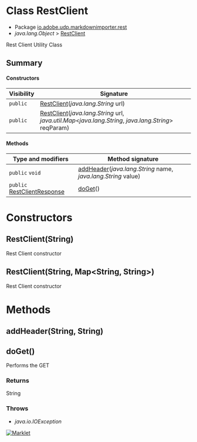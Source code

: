 # Class RestClient

* Package [io.adobe.udp.markdownimporter.rest](README.html)
* *java.lang.Object* > [RestClient](RestClient.html)

Rest Client Utility Class


## Summary
#### Constructors
| Visibility | Signature |
| --- | --- |
| `public` | [RestClient](#restclientstring)(*java.lang.String* url) |
| `public` | [RestClient](#restclientstring-map)(*java.lang.String* url, *java.util.Map*<*java.lang.String*, *java.lang.String*> reqParam) |

#### Methods
| Type and modifiers | Method signature |
| --- | --- |
| `public` `void` | [addHeader](#addheaderstring-string)(*java.lang.String* name, *java.lang.String* value) |
| `public` [RestClientResponse](RestClientResponse.html) | [doGet](#doget)() |



# Constructors
## RestClient(String)
Rest Client constructor



## RestClient(String, Map<String, String>)
Rest Client constructor




# Methods
## addHeader(String, String)




## doGet()
Performs the GET

### **Returns**
String

### **Throws**
* *java.io.IOException* 




[![Marklet](https://img.shields.io/badge/Generated%20by-Marklet-green.svg)](https://github.com/Faylixe/marklet)